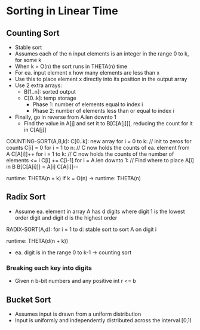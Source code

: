 # Sorting in Linear Time
## Counting Sort
- Stable sort
- Assumes each of the n input elements is an integer in the range 0 to k, for some k
- When k = O(n) the sort runs in THETA(n) time
- For ea. input element x how many elements are less than x
- Use this to place element x directly into its position in the output array
- Use 2 extra arrays:
    - B[1..n]: sorted output
    - C[0..k]: temp storage
        - Phase 1: number of elements equal to index i
        - Phase 2: number of elements less than or equal to index i
- Finally, go in reverse from A.len downto 1
    - Find the value in A[j] and set it to B[C[A[j]]], reducing the count for it in C[A[j]]

COUNTING-SORT(A,B,k):
    C[0..k]: new array
    for i = 0 to k:             // init to zeros for counts
        C[i] = 0
    for i = 1 to n:             // C now holds the counts of ea. element from A
        C[A[i]]++
    for i = 1 to k:             // C now holds the counts of the number of elements <= i
        C[i] += C[i-1]
    for i = A.len downto 1:     // Find where to place A[i] in B
        B[C[A[i]]] = A[i]
        C[A[i]]--

runtime: THETA(n + k)
if k = O(n) -> runtime: THETA(n)

## Radix Sort
- Assume ea. element in array A has d digits where digit 1 is the lowest order digit and digit d is the highest order

RADIX-SORT(A,d):
    for i = 1 to d:
        stable sort to sort A on digit i

runtime: THETA(d(n + k))
- ea. digit is in the range 0 to k-1 -> counting sort

### Breaking each key into digits
- Given n b-bit numbers and any positive int r <= b

## Bucket Sort
- Assumes input is drawn from a uniform distribution
- Input is uniformly and independently distributed across the interval [0,1)